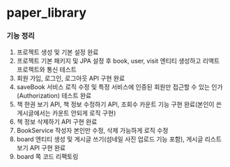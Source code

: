 # paper_library

### 기능 정리
1. 프로젝트 생성 및 기본 설정 완료
2. 프로젝트 기본 패키지 및 JPA 설정 후 book, user, visit 엔티티 생성하고 리액트 프로젝트와 통신 테스트
3. 회원 가입, 로그인, 로그아웃 API 구현 완료
4. saveBook 서비스 로직 수정 및 특정 서비스에 인증된 회원만 접근할 수 있는 인가(Authorization) 테스트 완료
5. 책 한권 보기 API, 책 정보 수정하기 API, 조회수 카운트 기능 구현 완료(본인이 쓴 게시글에서는 카운트 안되게 로직 구현)
6. 책 정보 삭제하기 API 구현 완료
7. BookService 작성자 본인만 수정, 삭제 가능하게 로직 수정
8. board 엔티티 생성 및 게시글 쓰기(섬네일 사진 업로드 기능 포함), 게시글 리스트 보기 API 구현 완료
9. board 쪽 코드 리팩토링
